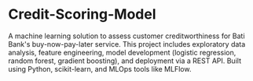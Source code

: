 # Credit-Scoring-Model
A machine learning solution to assess customer creditworthiness for Bati Bank's buy-now-pay-later service. This project includes exploratory data analysis, feature engineering, model development (logistic regression, random forest, gradient boosting), and deployment via a REST API. Built using Python, scikit-learn, and MLOps tools like MLFlow.

